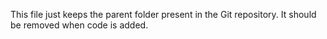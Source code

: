 This file just keeps the parent folder present in the Git repository.
It should be removed when code is added.
